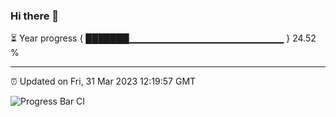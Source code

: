 ### Hi there 👋

⏳ Year progress { ███████▁▁▁▁▁▁▁▁▁▁▁▁▁▁▁▁▁▁▁▁▁▁▁ } 24.52 %

---

⏰ Updated on Fri, 31 Mar 2023 12:19:57 GMT

![Progress Bar CI](https://github.com/liununu/liununu/workflows/Progress%20Bar%20CI/badge.svg)
